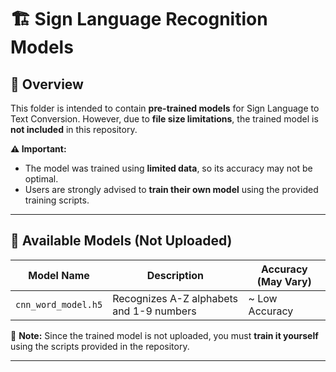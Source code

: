 # 🏗 Sign Language Recognition Models

## 📌 Overview

This folder is intended to contain **pre-trained models** for Sign Language to Text Conversion. However, due to **file size limitations**, the trained model is **not included** in this repository.  

**⚠ Important:**  
- The model was trained using **limited data**, so its accuracy may not be optimal.  
- Users are strongly advised to **train their own model** using the provided training scripts.  

---

## 📌 Available Models (Not Uploaded)

| Model Name                        | Description                                   | Accuracy (May Vary) |
|------------------------------------|-----------------------------------------------|---------------------|
| `cnn_word_model.h5` | Recognizes A-Z alphabets and 1-9 numbers     | ~ Low Accuracy     |

📌 **Note:** Since the trained model is not uploaded, you must **train it yourself** using the scripts provided in the repository.  

---
